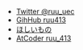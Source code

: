 - [Twitter @ruu_uec](https://twitter.com/ruu_uec)
- [GihHub ruu413](https://github.com/ruu413)
- [ほしいもの](https://www.amazon.jp/hz/wishlist/ls/2ZPLKJ0RRB85V?ref_=wl_share)
- [AtCoder ruu_413](https://atcoder.jp/users/ruu_413)
